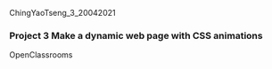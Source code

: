 ChingYaoTseng_3_20042021

### Project 3 Make a dynamic web page with CSS animations

OpenClassrooms
